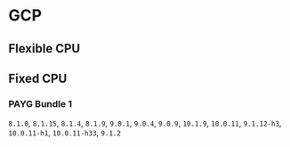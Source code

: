# GCP
## Flexible CPU
## Fixed CPU
### PAYG Bundle 1
`8.1.0`, `8.1.15`, `8.1.4`, `8.1.9`, `9.0.1`, `9.0.4`, `9.0.9`, `10.1.9`, `10.0.11`, `9.1.12-h3`, `10.0.11-h1`, `10.0.11-h33`, `9.1.2`
